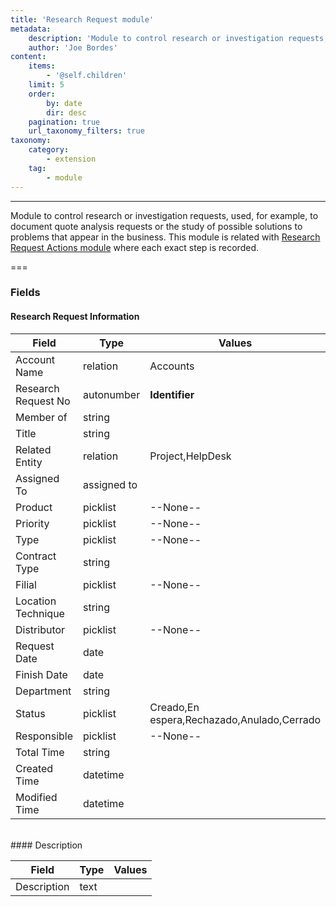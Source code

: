 ```yaml
---
title: 'Research Request module'
metadata:
    description: 'Module to control research or investigation requests, used, for example, to document quote analysis requests or the study of possible solutions to problems that appear in the business. This module is related with Research Request Actions module where each exact step is recorded.'
    author: 'Joe Bordes'
content:
    items:
        - '@self.children'
    limit: 5
    order:
        by: date
        dir: desc
    pagination: true
    url_taxonomy_filters: true
taxonomy:
    category:
        - extension
    tag:
        - module
---
```

---
Module to control research or investigation requests, used, for example, to document quote analysis requests or the study of possible solutions to problems that appear in the business. This module is related with [Research Request Actions module](../../01.corebosmodules/researchrequestactions/id:bc9024396093031d695ffca92cb7606a/store:corebosmodule) where each exact step is recorded.
 
===

### Fields

#### Research Request Information

<table class="table table-striped">
<thead>
<tr class="header">
<th>Field</th>
<th>Type</th>
<th>Values</th>
</tr>
</thead>
<tbody>
<tr>
<td>Account Name</td>
<td>relation</td>
<td>Accounts</td>
</tr>
<tr>
<td>Research Request No</td>
<td>autonumber</td>
<td><strong>Identifier</strong></td>
</tr>
<tr>
<td>Member of</td>
<td>string</td>
<td></td>
</tr>
<tr>
<td>Title</td>
<td>string</td>
<td></td>
</tr>
<tr>
<td>Related Entity</td>
<td>relation</td>
<td>Project,HelpDesk</td>
</tr>
<tr>
<td>Assigned To</td>
<td>assigned to</td>
<td></td>
</tr>
<tr>
<td>Product</td>
<td>picklist</td>
<td>--None--</td>
</tr>
<tr>
<td>Priority</td>
<td>picklist</td>
<td>--None--</td>
</tr>
<tr>
<td>Type</td>
<td>picklist</td>
<td>--None--</td>
</tr>
<tr>
<td>Contract Type</td>
<td>string</td>
<td></td>
</tr>
<tr>
<td>Filial</td>
<td>picklist</td>
<td>--None--</td>
</tr>
<tr>
<td>Location Technique</td>
<td>string</td>
<td></td>
</tr>
<tr>
<td>Distributor</td>
<td>picklist</td>
<td>--None--</td>
</tr>
<tr>
<td>Request Date</td>
<td>date</td>
<td></td>
</tr>
<tr>
<td>Finish Date</td>
<td>date</td>
<td></td>
</tr>
<tr>
<td>Department</td>
<td>string</td>
<td></td>
</tr>
<tr>
<td>Status</td>
<td>picklist</td>
<td>Creado,En espera,Rechazado,Anulado,Cerrado</td>
</tr>
<tr>
<td>Responsible</td>
<td>picklist</td>
<td>--None--</td>
</tr>
<tr>
<td>Total Time</td>
<td>string</td>
<td></td>
</tr>
<tr>
<td>Created Time</td>
<td>datetime</td>
<td></td>
</tr>
<tr>
<td>Modified Time</td>
<td>datetime</td>
<td></td>
</tr>
</tbody>
</table>
<br>
#### Description

<table class="table table-striped">
<thead>
<tr class="header">
<th>Field</th>
<th>Type</th>
<th>Values</th>
</tr>
</thead>
<tbody>
<tr>
<td>Description</td>
<td>text</td>
<td></td>
</tr>
</tbody>
</table>
